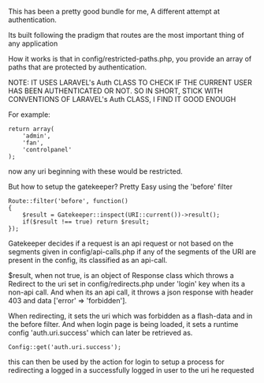 This has been a pretty good bundle for me, A different attempt at authentication.

Its built following the pradigm that routes are the most important thing of any application

How it works is that in config/restricted-paths.php, you provide an array of paths that are protected
by authentication.

NOTE: IT USES LARAVEL's Auth CLASS TO CHECK IF THE CURRENT USER HAS BEEN AUTHENTICATED OR NOT. SO IN SHORT,
		STICK WITH CONVENTIONS OF LARAVEL's Auth CLASS, I FIND IT GOOD ENOUGH

For example:

	return array(
		'admin',
		'fan',
		'controlpanel'
	);


now any uri beginning with these would be restricted. 

But how to setup the gatekeeper? Pretty Easy using the 'before' filter

	Route::filter('before', function()
	{
		$result = Gatekeeper::inspect(URI::current())->result();
		if($result !== true) return $result;
	});

Gatekeeper decides if a request is an api request or not based on the segments given in config/api-calls.php
if any of the segments of the URI are present in the config, its classified as an api-call.

$result, when not true, is an object of Response class which throws a Redirect to the uri set in
config/redirects.php under 'login' key when its a non-api call.
And when its an api call, it throws a json response
with header 403 and data ['error' => 'forbidden'].

When redirecting, it sets the uri which was forbidden as a flash-data and in the before filter. And when login
page is being loaded, it sets a runtime config 'auth.uri.success' which can later be retrieved as.

	Config::get('auth.uri.success');

this can then be used by the action for login to setup a process for redirecting a logged in a successfully
logged in user to the uri he requested